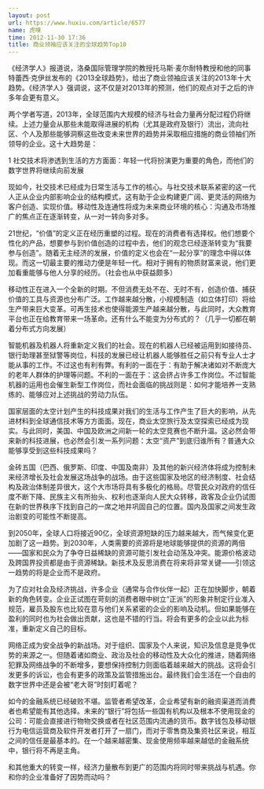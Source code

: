 ```yaml
---
layout: post
url: https://www.huxiu.com/article/6577
name: 虎嗅
time: 2012-11-30 17:36
title: 商业领袖应该关注的全球趋势Top10
---
```

《经济学人》报道说，洛桑国际管理学院的教授托马斯·麦尔耐特教授和他的同事特蕾西·克伊丝发布的《2013全球趋势》，给出了商业领袖应该关注的2013年十大趋势。《经济学人》强调说，这不仅是对2013年的预测，他们的观点对于之后的许多年会更有意义。

两个学者写道，2013年，全球范围内大规模的经济与社会力量再分配过程仍将继续。上述力量会从那些未能取得进展的机构（尤其是政府及银行）流出，流向社区、个人及那些能够洞察这些改变未来世界的趋势并采取相应措施的商业领袖们所领导的企业。这十大趋势是：

1 社交技术将渗透到生活的方方面面：年轻一代将扮演更为重要的角色，而他们的数字世界将继续向前发展

现如今，社交技术已经成为日常生活与工作的核心。与社交技术联系紧密的这一代人正从企业内部影响企业的结构模式，这有助于企业构建更广阔、更灵活的网络为客户创造、实现价值。移动性及连通性将成为未来商业环境的核心：沟通及市场推广的焦点正在逐渐转变，从一对一转向多对多。

21世纪，“价值”的定义正在经历重塑的过程。现在的消费者有选择权。他们想要个性化的产品，想要参与到价值创造的过程中去，他们的观念已经逐渐转变为“我要参与创造”。随着无主经济的发展，价值的定义也会在“一起分享”的理念中得以体现。而这一切最主要的推动力便是年轻一代。相对于拥有的物质财富来说，他们更加看重能够与他人分享的经历。（社会也从中获益颇多）

移动性正在进入一个全新的时期。不但消费无处不在、无时不有，创造价值、捕获价值的工具与资源也分布广泛。工作越来越分散，小规模制造（如立体打印）将给生产带来巨大变革。可再生技术也使得能源生产越来越分散，与此同时，大众教育平台也正在给教育带来一场革命。还有什么不能变为分布式的？（几乎一切都在朝着分布式方向发展）

智能机器及机器人将重新定义我们的社会。现在的机器人已经被运用到如接待员、银行助理甚至狱警等岗位，科技的发展已经让机器人能够胜任之前只有专业人士才能从事的工作。不过这也有利有弊。有利的一面在于：有助于解决诸如对不断庞大的老年人群体的护理等问题。不利的一面在于：这会挤占许多工作岗位。不过智能机器的运用也会催生新型工作岗位，而社会面临的挑战则是：如何才能培养一支熟练的、能够应对上述挑战的劳动力队伍。

国家层面的太空计划产生的科技成果对我们的生活与工作产生了巨大的影响，从先进材料到全球通信技术等方方面面。现在，商业太空旅行及太空探索已经成为现实。与此同时，美国、中国及欧洲之间新一轮的太空竞赛也不断升温。这必然会带来新的科技进展，也必然会引发一系列问题：太空“资产”到底归谁所有？普通大众能够享受到这些科技成果吗？

金砖五国（巴西、俄罗斯、印度、中国及南非）及其他的新兴经济体将成为控制未来经济增长及社会发展这场战争的战场。由于这些国家及地区的经济制度、社会结构及政治体制差异很大，这个大市场将具有多极化的格局。尽管民众对政府的信任度不断下降、民族主义有所抬头、权利也逐渐向人民大众转移，政客及企业仍试图在新的世界秩序下找到自己的一席之地并巩固自己的位置。国内及国家之间发生政治剧变的可能性不断提高。

到2050年，全球人口将接近90亿，全球资源短缺的压力越来越大，而气候变化更加剧了这一趋势。到2030年，人类需要的资源将是地球能够提供的资源的两倍——国家和民众为了争夺日益稀缺的资源可能引发社会动荡及冲突。能源价格波动及跨国界投资都是由于资源稀缺。新技术及反思消费在将来将非常关键——引领这一趋势的将是企业而不是政府。

为了应对社会及经济挑战，许多企业（通常与合作伙伴一起）正在加快脚步，朝着新的角色转变。企业正试图在苛刻的消费者眼中树立“正派”的形象并制定行业准入规范，雇员及股东也比较在意与他们关系紧密的企业的影响及动机。但如果能够在盈利的同时也为社会做出贡献，这也是不错的行当。将会有更多的企业以此为标准，重新定义自己的目标。

网络正成为安全战争的新战场。对于组织、国家及个人来说，知识及信息是竞争优势的来源之一。但随着诸如商业、政治及社会的移动性及大众化的推进，随着网络犯罪及网络战争的不断增多，要想保持控制力则面临着越来越大的挑战。这将会引发更多的诉讼，也会有更多的政策及监管措施出台。最终我们会生活在一个自由的数字世界中还是会被“老大哥”时刻盯着呢？

如今的金融系统已经破败不堪。监管者希望改革，企业希望有新的融资渠道而消费者也希望能有其他选择。未来的“银行”将包括一些国有机构以及根本不使用现金的公司：可能会直接进行物物交换或者在社区范围内流通的货币。数字钱包及移动银行为电信运营商及软件开发者打开了一扇门，而对于零售商及集资社区来说，相互之间的信任是最基本的。在一个越来越密集、现金使用频率越来越低的金融系统中，银行将不再是主角。

和其他重大的转变一样，经济力量散布到更广的范围内将同时带来挑战与机遇。你和你的企业准备好了因势而动吗？

